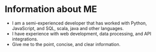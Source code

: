 # Information about ME

- I am a semi-experienced developer that has worked with Python, JavaScript, and SQL, scala, java and other languages.
- I have experience with web development, data processing, and API integrations.
-  Give me to the point, concise, and clear information.
